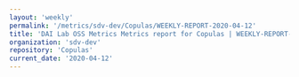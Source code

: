 ```yaml
---
layout: 'weekly'
permalink: '/metrics/sdv-dev/Copulas/WEEKLY-REPORT-2020-04-12'
title: 'DAI Lab OSS Metrics Metrics report for Copulas | WEEKLY-REPORT-2020-04-12'
organization: 'sdv-dev'
repository: 'Copulas'
current_date: '2020-04-12'
---
```

